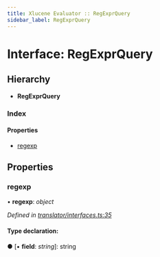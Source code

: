 ```yaml
---
title: Xlucene Evaluator :: RegExprQuery
sidebar_label: RegExprQuery
---
```


# Interface: RegExprQuery

## Hierarchy

* **RegExprQuery**

### Index

#### Properties

* [regexp](regexprquery.md#regexp)

## Properties

###  regexp

• **regexp**: *object*

*Defined in [translator/interfaces.ts:35](https://github.com/terascope/teraslice/blob/b0f73ab9/packages/xlucene-evaluator/src/translator/interfaces.ts#L35)*

#### Type declaration:

● \[▪ **field**: *string*\]: string

